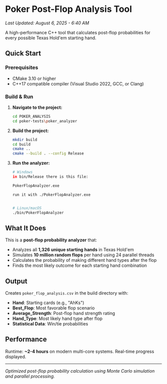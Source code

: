 # Poker Post-Flop Analysis Tool

*Last Updated: August 6, 2025 - 6:40 AM*

A high-performance C++ tool that calculates post-flop probabilities for every possible Texas Hold'em starting hand.

## Quick Start

### Prerequisites
- CMake 3.10 or higher
- C++17 compatible compiler (Visual Studio 2022, GCC, or Clang)

### Build & Run

1. **Navigate to the project:**
   ```bash
   cd POKER_ANALYSIS
   cd poker-tests\poker_analyzer
   ```

2. **Build the project:**
   ```bash
   mkdir build
   cd build
   cmake ..
   cmake --build . --config Release
   ```

3. **Run the analyzer:**
   ```bash
   # Windows
   in bin/Release there is this file:
   
   PokerFlopAnalyzer.exe

   run it with ./PokerFlopAnalyzer.exe

   
   # Linux/macOS  
   ./bin/PokerFlopAnalyzer
   ```

## What It Does

This is a **post-flop probability analyzer** that:
- Analyzes all **1,326 unique starting hands** in Texas Hold'em
- Simulates **10 million random flops** per hand using 24 parallel threads
- Calculates the probability of making different hand types after the flop
- Finds the most likely outcome for each starting hand combination

## Output

Creates `poker_flop_analysis.csv` in the build directory with:
- **Hand**: Starting cards (e.g., "AhKs")  
- **Best_Flop**: Most favorable flop scenario
- **Average_Strength**: Post-flop hand strength rating
- **Hand_Type**: Most likely hand type after flop
- **Statistical Data**: Win/tie probabilities

## Performance

Runtime: **~2-4 hours** on modern multi-core systems. Real-time progress displayed.

---

*Optimized post-flop probability calculation using Monte Carlo simulation and parallel processing.*